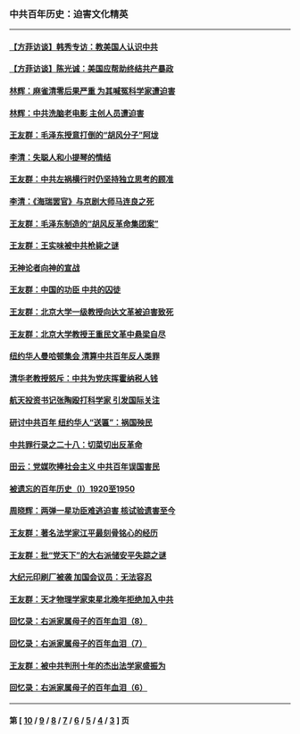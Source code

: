 ### 中共百年历史：迫害文化精英
---
#### [【方菲访谈】韩秀专访：教美国人认识中共](../../pages/nf1176111/n13821310.md?10060430) 
#### [【方菲访谈】陈光诚：美国应帮助终结共产暴政](../../pages/nf1176111/n13759521.md?10060430) 
#### [林辉：麻雀清零后果严重 为其喊冤科学家遭迫害](../../pages/nf1176111/n13746900.md?10060430) 
#### [林辉：中共洗脑老电影 主创人员遭迫害](../../pages/nf1176111/n13699437.md?10060430) 
#### [王友群：毛泽东授意打倒的“胡风分子”阿垅](../../pages/nf1176111/n13592541.md?10060430) 
#### [李清：失聪人和小提琴的情结](../../pages/nf1176111/n13459280.md?10060430) 
#### [王友群：中共左祸横行时仍坚持独立思考的顾准](../../pages/nf1176111/n13444722.md?10060430) 
#### [李清：《海瑞罢官》与京剧大师马连良之死](../../pages/nf1176111/n13412316.md?10060430) 
#### [王友群：毛泽东制造的“胡风反革命集团案”](../../pages/nf1176111/n13324909.md?10060430) 
#### [王友群：王实味被中共枪毙之谜](../../pages/nf1176111/n13307502.md?10060430) 
#### [无神论者向神的宣战](../../pages/nf1176111/n13281535.md?10060430) 
#### [王友群：中国的功臣 中共的囚徒](../../pages/nf1176111/n13291790.md?10060430) 
#### [王友群：北京大学一级教授向达文革被迫害致死](../../pages/nf1176111/n13150966.md?10060430) 
#### [王友群：北京大学教授王重民文革中悬梁自尽](../../pages/nf1176111/n13084645.md?10060430) 
#### [纽约华人曼哈顿集会 清算中共百年反人类罪](../../pages/nf1176111/n13084157.md?10060430) 
#### [清华老教授怒斥：中共为党庆挥霍纳税人钱](../../pages/nf1176111/n13071430.md?10060430) 
#### [航天投资书记张陶殴打科学家 引发国际关注](../../pages/nf1176111/n13069132.md?10060430) 
#### [研讨中共百年 纽约华人“送匾”：祸国殃民](../../pages/nf1176111/n13057367.md?10060430) 
#### [中共罪行录之二十八：切菜切出反革命](../../pages/nf1176111/n13030600.md?10060430) 
#### [田云：党媒吹捧社会主义 中共百年误国害民](../../pages/nf1176111/n13006682.md?10060430) 
#### [被遗忘的百年历史（I）1920至1950](../../pages/nf1176111/n12986411.md?10060430) 
#### [周晓辉：两弹一星功臣难逃迫害 核试验遗害至今](../../pages/nf1176111/n12974997.md?10060430) 
#### [王友群：著名法学家江平最刻骨铭心的经历](../../pages/nf1176111/n12970787.md?10060430) 
#### [王友群：批“党天下”的大右派储安平失踪之谜](../../pages/nf1176111/n12954229.md?10060430) 
#### [大纪元印刷厂被袭 加国会议员：无法容忍](../../pages/nf1176111/n12883028.md?10060430) 
#### [王友群：天才物理学家束星北晚年拒绝加入中共](../../pages/nf1176111/n12792913.md?10060430) 
#### [回忆录：右派家属母子的百年血泪（8）](../../pages/nf1176111/n12706196.md?10060430) 
#### [回忆录：右派家属母子的百年血泪（7）](../../pages/nf1176111/n12706191.md?10060430) 
#### [王友群：被中共判刑十年的杰出法学家盛振为](../../pages/nf1176111/n12706141.md?10060430) 
#### [回忆录：右派家属母子的百年血泪（6）](../../pages/nf1176111/n12698863.md?10060430) 

---
#### 第 [ [10](./10.md?10060430) / [9](./9.md?10060430) / [8](./8.md?10060430) / [7](./7.md?10060430) / [6](./6.md?10060430) / [5](./5.md?10060430) / [4](./4.md?10060430) / [3](./3.md?10060430) ] 页
